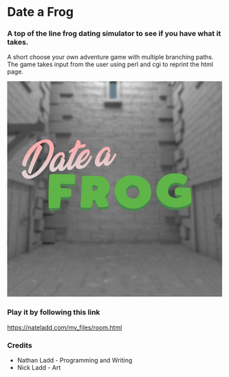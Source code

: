 # Date a Frog

### A top of the line frog dating simulator to see if you have what it takes.
A short choose your own adventure game with multiple branching paths. The game takes input from the user using perl and cgi to reprint the html page.

<img src="img/cover.jpg" width="500px" height="500px">

### Play it by following this link
https://nateladd.com/my_files/room.html

### Credits
- Nathan Ladd - Programming and Writing
- Nick Ladd - Art

